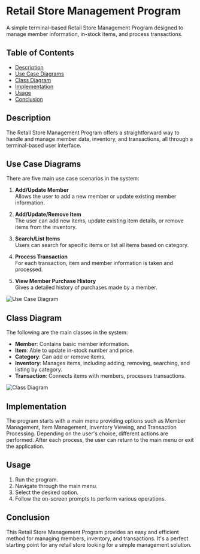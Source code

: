 # Retail Store Management Program

A simple terminal-based Retail Store Management Program designed to manage member information, in-stock items, and process transactions.

## Table of Contents
- [Description](#description)
- [Use Case Diagrams](#use-case-diagrams)
- [Class Diagram](#class-diagram)
- [Implementation](#implementation)
- [Usage](#usage)
- [Conclusion](#conclusion)

## Description
The Retail Store Management Program offers a straightforward way to handle and manage member data, inventory, and transactions, all through a terminal-based user interface.

## Use Case Diagrams

There are five main use case scenarios in the system:

1. **Add/Update Member**  
    Allows the user to add a new member or update existing member information.

2. **Add/Update/Remove Item**  
    The user can add new items, update existing item details, or remove items from the inventory.

3. **Search/List Items**  
    Users can search for specific items or list all items based on category.

4. **Process Transaction**  
    For each transaction, item and member information is taken and processed.

5. **View Member Purchase History**  
    Gives a detailed history of purchases made by a member.

![Use Case Diagram](https://i.ibb.co/1vYX3bK/Use-Cases-SE3351.png)

## Class Diagram

The following are the main classes in the system:

- **Member**: Contains basic member information.
- **Item**: Able to update in-stock number and price.
- **Category**: Can add or remove items.
- **Inventory**: Manages items, including adding, removing, searching, and listing by category.
- **Transaction**: Connects items with members, processes transactions.


![Class Diagram](https://i.ibb.co/TwyDNgz/UML-Diagram-SE3351.png)

## Implementation

The program starts with a main menu providing options such as Member Management, Item Management, Inventory Viewing, and Transaction Processing. Depending on the user's choice, different actions are performed. After each process, the user can return to the main menu or exit the application.

## Usage

1. Run the program.
2. Navigate through the main menu.
3. Select the desired option.
4. Follow the on-screen prompts to perform various operations.

## Conclusion

This Retail Store Management Program provides an easy and efficient method for managing members, inventory, and transactions. It's a perfect starting point for any retail store looking for a simple management solution.